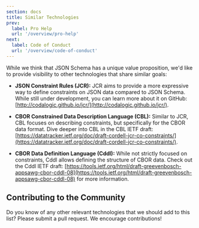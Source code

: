 ```yaml
---
section: docs
title: Similar Technologies
prev: 
  label: Pro Help
  url: '/overview/pro-help'
next: 
  label: Code of Conduct
  url: '/overview/code-of-conduct'
---
```


While we think that JSON Schema has a unique value proposition, we'd like to provide visibility to other technologies that share similar goals:



* **JSON Constraint Rules (JCR):** JCR aims to provide a more expressive way to define constraints on JSON data compared to JSON Schema. While still under development, you can learn more about it on GitHub: [http://codalogic.github.io/jcr/](http://codalogic.github.io/jcr/).

* **CBOR Constrained Data Description Language (CBL):** Similar to JCR, CBL focuses on describing constraints, but specifically for the CBOR data format. Dive deeper into CBL in the CBL IETF draft: [https://datatracker.ietf.org/doc/draft-cordell-jcr-co-constraints/](https://datatracker.ietf.org/doc/draft-cordell-jcr-co-constraints/).

* **CBOR Data Definition Language (Cddl):** While not strictly focused on constraints, Cddl allows defining the structure of CBOR data. Check out the Cddl IETF draft: [https://tools.ietf.org/html/draft-greevenbosch-appsawg-cbor-cddl-08](https://tools.ietf.org/html/draft-greevenbosch-appsawg-cbor-cddl-08) for more information.

## Contributing to the Community

Do you know of any other relevant technologies that we should add to this list? Please submit a pull request. We encourage contributions! 


